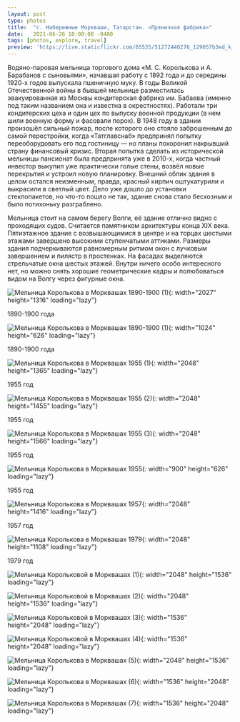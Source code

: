 ```yaml
---
layout: post
type: photos
title:  "с. Набережные Моркваши, Татарстан. «Пряничная фабрика»"
date:   2021-06-26 10:00:00 -0400
tags: [photos, explore, travel]
preview: 'https://live.staticflickr.com/65535/51272440276_129057b3ed_k_d.jpg'
---
```


Водяно-паровая мельница торгового дома «М. С. Королькова и А. Барабанов с сыновьями», начавшая работу с 1892 года и до середины 1920-х годов выпускала пшеничную муку. В годы Великой Отечественной войны в бывшей мельнице разместилась эвакуированная из Москвы кондитерская фабрика им. Бабаева (именно под таким названием она и известна в окрестностях). Работали три кондитерских цеха и один цех по выпуску военной продукции (в нем шили военную форму и фасовали порох). В 1948 году в здании произошёл сильный пожар, после которого оно стояло заброшенным до самой перестройки, когда «Татглавснаб» предпринял попытку переоборудовать его под гостиницу — но планы похоронил накрывший страну финансовый кризис. Вторая попытка сделать из исторической мельницы пансионат была предпринята уже в 2010-х, когда частный инвестор выкупил уже практически голые стены, возвёл новые перекрытия и устроил новую планировку. Внешний облик здания в целом остался неизменным, правда, красный кирпич оштукатурили и выкрасили в светлый цвет. Дело уже дошло до установки стеклопакетов, но что-то пошло не так, здание снова стало бесхозным и было потихоньку разграблено.

Мельница стоит на самом берегу Волги, её здание отлично видно с проходящих судов. Считается памятником архитектуры конца XIX века. Пятиэтажное здание с возвышающимися в центре и на торцах шестыми этажами завершено высокими ступенчатыми аттиками. Размеры здания подчеркиваются равномерным ритмом окон с лучковым завершением и пилястр в простенках. На фасадах выделяются стрельчатые окна шестых этажей. Внутри ничего особо интересного нет, но можно снять хорошие геометрические кадры и полюбоваться видом на Волгу через фигурные окна.

<Frame src="https://www.google.com/maps/embed?pb=!1m14!1m12!1m3!1d3914.9363686980214!2d48.85459028550335!3d55.779615814262684!2m3!1f0!2f0!3f0!3m2!1i1024!2i768!4f13.1!5e1!3m2!1sen!2sca!4v1624734112206!5m2!1sen!2sca" />

![Мельница Королькова в Морквашах 1890-1900 (1)](https://live.staticflickr.com/65535/51273167904_2bba8e06fb_k.jpg){: width="2027" height="1316" loading="lazy"}

1890-1900 года

![Мельница Королькова в Морквашах 1890-1900 (1)](https://live.staticflickr.com/65535/51273467790_baf65f5e0d_o_d.jpg){: width="1024" height="626" loading="lazy"}

1890-1900 года

![Мельница Королькова в Морквашах 1955 (1)](https://live.staticflickr.com/65535/51272439036_a44f3273d3_k.jpg){: width="2048" height="1365" loading="lazy"}

1955 год

![Мельница Королькова в Морквашах 1955 (2)](https://live.staticflickr.com/65535/51272438946_0c6d9914f8_k.jpg){: width="2048" height="1455" loading="lazy"}

1955 год

![Мельница Королькова в Морквашах 1955 (3)](https://live.staticflickr.com/65535/51272615913_e72132652e_k.jpg){: width="2048" height="1566" loading="lazy"}

1955 год

![Мельница Королькова в Морквашах 1955](https://live.staticflickr.com/65535/51273167889_b8e13fe37d_o_d.jpg){: width="900" height="626" loading="lazy"}

1955 год

![Мельница Королькова в Морквашах 1957](https://live.staticflickr.com/65535/51271691607_483fa33284_k.jpg){: width="2048" height="1416" loading="lazy"}

1957 год

![Мельница Королькова в Морквашах 1979](https://live.staticflickr.com/65535/51272438791_70faf81de6_k.jpg){: width="2048" height="1108" loading="lazy"}

1979 год

![Мельница Корольковой в Морквашах (1)](https://live.staticflickr.com/65535/51272440276_129057b3ed_k.jpg){: width="2048" height="1536" loading="lazy"}

![Мельница Корольковой в Морквашах (2)](https://live.staticflickr.com/65535/51273169059_e23a637009_k.jpg){: width="2048" height="1536" loading="lazy"}

![Мельница Корольковой в Морквашах (3)](https://live.staticflickr.com/65535/51273468860_facb1d6679_k.jpg){: width="1536" height="2048" loading="lazy"}

![Мельница Корольковой в Морквашах (4)](https://live.staticflickr.com/65535/51273168774_ed2629d2c1_k.jpg){: width="1536" height="2048" loading="lazy"}

![Мельница Королькова в Морквашах (5)](https://live.staticflickr.com/65535/51272616473_66355938a8_k.jpg){: width="2048" height="1536" loading="lazy"}

![Мельница Королькова в Морквашах (6)](https://live.staticflickr.com/65535/51272616273_ecfd134f65_k.jpg){: width="1536" height="2048" loading="lazy"}

![Мельница Королькова в Морквашах (7)](https://live.staticflickr.com/65535/51272616148_25015bc25b_k.jpg){: width="1536" height="2048" loading="lazy"}
